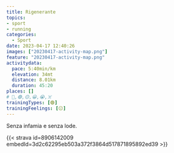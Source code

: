 ```yaml
---
title: Rigenerante
topics:
- sport
- running
categories:
  - Sport
date: 2023-04-17 12:40:26
images: ["20230417-activity-map.png"]
feature: "20230417-activity-map.png"
activitydata:
  pace: 5:40min/km
  elevation: 34mt
  distance: 8.01km
  duration: 45:20
places: []
# 🔴,🟢,🟡,😀,😭,☠️
trainingTypes: [🟢]
trainingFeelings: [😐]
---
```


Senza infamia e senza lode.
<!--more--> 
[//]: # ({{< figure src="20230417-activity-map.png" title="map" >}})

{{< strava id=8906142009 embedId=3d2c62295eb503a372f3864d517871895892ed39 >}}
